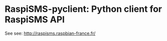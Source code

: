 # RaspiSMS-pyclient: Python client for RaspiSMS API


See see: http://raspisms.raspbian-france.fr/


